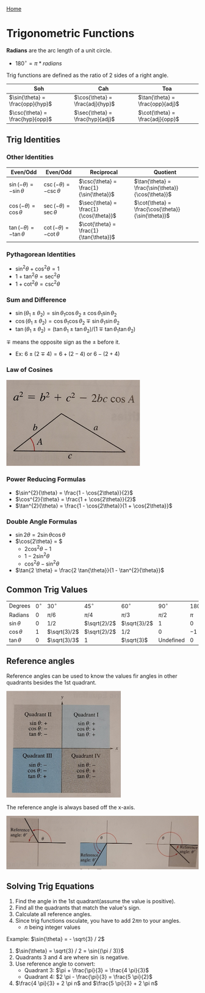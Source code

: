 [Home](../../README.md#math)

# Trigonometric Functions
**Radians** are the arc length of a unit circle.
- $180^\circ = \pi * radians$

Trig functions are defined as the ratio of 2 sides of a right angle.

| Soh                              | Cah                              | Toa                              |
|----------------------------------|----------------------------------|----------------------------------|
| $\sin{\theta} = \frac{opp}{hyp}$ | $\cos{\theta} = \frac{adj}{hyp}$ | $\tan{\theta} = \frac{opp}{adj}$ |
| $\csc{\theta} = \frac{hyp}{opp}$ | $\sec{\theta} = \frac{hyp}{adj}$ | $\cot{\theta} = \frac{adj}{opp}$ |

## Trig Identities

### Other Identities

| Even/Odd                          | Even/Odd                          | Reciprocal                              | Quotient |
|-----------------------------------|-----------------------------------|-----------------------------------------|-|
| $\sin{(-\theta)} = -\sin{\theta}$ | $\csc{(-\theta)} = -\csc{\theta}$ | $\csc{\theta} = \frac{1}{\sin{\theta}}$ | $\tan{\theta} = \frac{\sin{\theta}}{\cos{\theta}}$ |
| $\cos{(-\theta)} = \cos{\theta}$  | $\sec{(-\theta)} = \sec{\theta}$  | $\sec{\theta} = \frac{1}{\cos{\theta}}$ | $\cot{\theta} = \frac{\cos{\theta}}{\sin{\theta}}$ |
| $\tan{(-\theta)} = -\tan{\theta}$ | $\cot{(-\theta)} = -\cot{\theta}$ | $\cot{\theta} = \frac{1}{\tan{\theta}}$ |

### Pythagorean Identities
- $\sin^{2}{\theta} + \cos^{2}{\theta} = 1$
- $1 + \tan^{2}{\theta} = \sec^{2}{\theta}$
- $1 + \cot^{2}{\theta} = \csc^{2}{\theta}$

### Sum and Difference
- $\sin{(\theta_1 \pm \theta_2)} = \sin{\theta_1} \cos{\theta_2} \pm \cos{\theta_1} \sin{\theta_2}$
- $\cos{(\theta_1 \pm \theta_2)} = \cos{\theta_1} \cos{\theta_2} \mp \sin{\theta_1} \sin{\theta_2}$
- $\tan{(\theta_1 \pm \theta_2)} = (\tan{\theta_1} \pm \tan{\theta_2}) / (1 \mp \tan{\theta_1} \tan{\theta_2})$

$\mp$ means the opposite sign as the $\pm$ before it.
- Ex: $6\pm(2\mp4) = 6 + (2 - 4)$ or $6 - (2 + 4)$

### Law of Cosines

<img width="350" src="./law_of_cosines.jpeg">

### Power Reducing Formulas
- $\sin^{2}{\theta} = \frac{1 - \cos{2\theta}}{2}$
- $\cos^{2}{\theta} = \frac{1 + \cos{2\theta}}{2}$
- $\tan^{2}{\theta} = \frac{1 - \cos{2\theta}}{1 + \cos{2\theta}}$

### Double Angle Formulas
- $\sin{2\theta} = 2 \sin{\theta} \cos{\theta}$
- $\cos{2\theta} = $
	- $2 \cos^{2}{\theta} - 1$
	- $1 - 2 \sin^{2}{\theta}$
	- $\cos^{2}{\theta} - \sin^{2}{\theta}$
- $\tan{2 \theta} = \frac{2 \tan{\theta}}{1 - \tan^{2}{\theta}}$

## Common Trig Values

|                |           |              |              |              |            |             |             |
|----------------|-----------|--------------|--------------|--------------|------------|-------------|-------------|
| Degrees        | $0^\circ$ | $30^\circ$   | $45^\circ$   | $60^\circ$   | $90^\circ$ | $180^\circ$ | $270^\circ$ |
| Radians        | $0$       | $\pi/6$      | $\pi/4$      | $\pi/3$      | $\pi/2$    | $\pi$       | $3\pi/2$    |
| $\sin{\theta}$ | $0$       | $1/2$        | $\sqrt{2}/2$ | $\sqrt{3}/2$ | $1$        | $0$         | $-1$        |
| $\cos{\theta}$ | $1$       | $\sqrt{3}/2$ | $\sqrt{2}/2$ | $1/2$        | $0$        | $-1$        | $0$         |
| $\tan{\theta}$ | $0$       | $\sqrt{3}/3$ | $1$          | $\sqrt{3}$   | Undefined  | $0$         | Undefined   |

## Reference angles
Reference angles can be used to know the values fir angles in other quadrants besides the 1st quadrant.

<img width="300" src="./reference_angles.jpeg">

The reference angle is always based off the x-axis.

<img width="600" src="./reference_angles_based_off_x_axis.jpeg">

## Solving Trig Equations
1. Find the angle in the 1st quadrant(assume the value is positive).
1. Find all the quadrants that match the value's sign.
1. Calculate all reference angles.
1. Since trig functions osculate, you have to add $2\pi n$ to your angles.
	- $n$ being integer values

Example: $\sin{\theta} = - \sqrt{3} / 2$
1. $\sin{\theta} = \sqrt{3} / 2 = \sin{(\pi / 3)}$
1. Quadrants 3 and 4 are where $\sin$ is negative.
1. Use reference angle to convert:
	- Quadrant 3: $\pi + \frac{\pi}{3} = \frac{4 \pi}{3}$
	- Quadrant 4: $2 \pi - \frac{\pi}{3} = \frac{5 \pi}{2}$
1. $\frac{4 \pi}{3} + 2 \pi n$ and $\frac{5 \pi}{3} + 2 \pi n$
